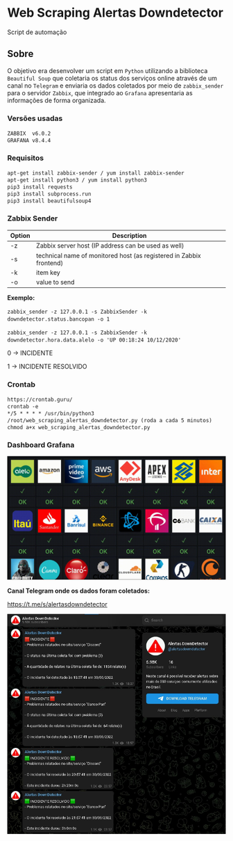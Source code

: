 # Web Scraping Alertas Downdetector
Script de automação

## Sobre
O objetivo era desenvolver um script em `Python` utilizando a biblioteca `Beautiful Soup` que coletaria os status dos serviços online através de um canal no `Telegram` e enviaria os dados coletados por meio de `zabbix_sender` para o servidor `Zabbix`, que integrado ao `Grafana` apresentaria as informações de forma organizada.

### Versões usadas
```
ZABBIX  v6.0.2
GRAFANA v8.4.4
```

### Requisitos
```
apt-get install zabbix-sender / yum install zabbix-sender
apt-get install python3 / yum install python3
pip3 install requests
pip3 install subprocess.run
pip3 install beautifulsoup4
```

### Zabbix Sender

| Option | Description |
|-----------------|------------------------------------------------------------|
| -z | Zabbix server host (IP address can be used as well) |
| -s | technical name of monitored host (as registered in Zabbix frontend) |
| -k | item key |
| -o | value to send |

__Exemplo:__

`zabbix_sender -z 127.0.0.1 -s ZabbixSender -k downdetector.status.bancopan -o 1`

`zabbix_sender -z 127.0.0.1 -s ZabbixSender -k downdetector.hora.data.alelo -o 'UP 00:18:24 10/12/2020'`

0 -> INCIDENTE

1 -> INCIDENTE RESOLVIDO

### Crontab
```
https://crontab.guru/
crontab -e
*/5 * * * * /usr/bin/python3 /root/web_scraping_alertas_downdetector.py (roda a cada 5 minutos)
chmod a+x web_scraping_alertas_downdetector.py
```

### Dashboard Grafana
![](2022-03-31-19-37-42.gif)

__Canal Telegram onde os dados foram coletados:__

https://t.me/s/alertasdowndetector

![](Canal_Telegram.jpg)
